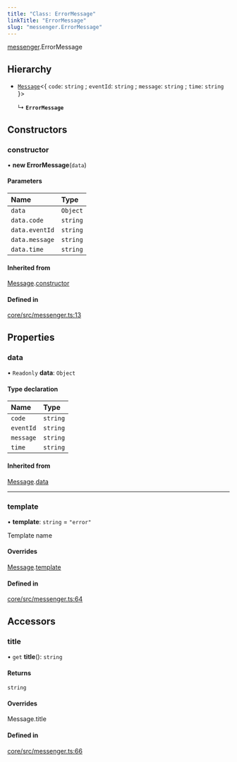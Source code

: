 ```yaml
---
title: "Class: ErrorMessage"
linkTitle: "ErrorMessage"
slug: "messenger.ErrorMessage"
---
```


[messenger](../../modules/messenger).ErrorMessage

## Hierarchy

-   [`Message`](../messenger.Message)<{ `code`: `string` ; `eventId`: `string` ;
    `message`: `string` ; `time`: `string` }\>

    ↳ **`ErrorMessage`**

## Constructors

### constructor

• **new ErrorMessage**(`data`)

#### Parameters

| Name           | Type     |
| :------------- | :------- |
| `data`         | `Object` |
| `data.code`    | `string` |
| `data.eventId` | `string` |
| `data.message` | `string` |
| `data.time`    | `string` |

#### Inherited from

[Message](../messenger.Message).[constructor](../messenger.Message#constructor)

#### Defined in

[core/src/messenger.ts:13](https://github.com/padloc/padloc/blob/b00eb4fd/packages/core/src/messenger.ts#L13)

## Properties

### data

• `Readonly` **data**: `Object`

#### Type declaration

| Name      | Type     |
| :-------- | :------- |
| `code`    | `string` |
| `eventId` | `string` |
| `message` | `string` |
| `time`    | `string` |

#### Inherited from

[Message](../messenger.Message).[data](../messenger.Message#data)

---

### template

• **template**: `string` = `"error"`

Template name

#### Overrides

[Message](../messenger.Message).[template](../messenger.Message#template)

#### Defined in

[core/src/messenger.ts:64](https://github.com/padloc/padloc/blob/b00eb4fd/packages/core/src/messenger.ts#L64)

## Accessors

### title

• `get` **title**(): `string`

#### Returns

`string`

#### Overrides

Message.title

#### Defined in

[core/src/messenger.ts:66](https://github.com/padloc/padloc/blob/b00eb4fd/packages/core/src/messenger.ts#L66)
